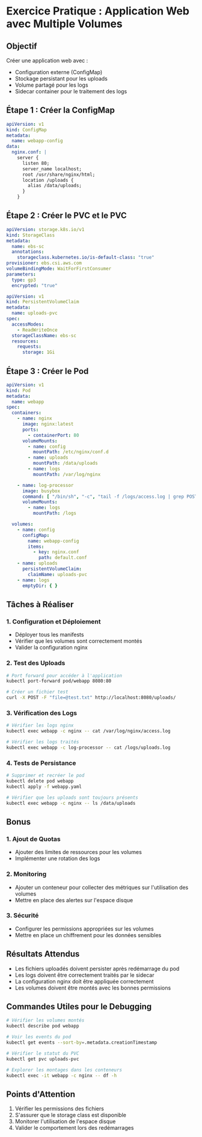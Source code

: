 # Exercice Pratique : Application Web avec Multiple Volumes

## Objectif

Créer une application web avec :

- Configuration externe (ConfigMap)
- Stockage persistant pour les uploads
- Volume partagé pour les logs
- Sidecar container pour le traitement des logs

## Étape 1 : Créer la ConfigMap

```yaml
apiVersion: v1
kind: ConfigMap
metadata:
  name: webapp-config
data:
  nginx.conf: |
    server {
      listen 80;
      server_name localhost;
      root /usr/share/nginx/html;
      location /uploads {
        alias /data/uploads;
      }
    }
```

## Étape 2 : Créer le PVC et le PVC

```yaml
apiVersion: storage.k8s.io/v1
kind: StorageClass
metadata:
  name: ebs-sc
  annotations:
    storageclass.kubernetes.io/is-default-class: "true"
provisioner: ebs.csi.aws.com
volumeBindingMode: WaitForFirstConsumer
parameters:
  type: gp3
  encrypted: "true"
```

```yaml
apiVersion: v1
kind: PersistentVolumeClaim
metadata:
  name: uploads-pvc
spec:
  accessModes:
    - ReadWriteOnce
  storageClassName: ebs-sc
  resources:
    requests:
      storage: 1Gi
```

## Étape 3 : Créer le Pod

```yaml
apiVersion: v1
kind: Pod
metadata:
  name: webapp
spec:
  containers:
    - name: nginx
      image: nginx:latest
      ports:
        - containerPort: 80
      volumeMounts:
        - name: config
          mountPath: /etc/nginx/conf.d
        - name: uploads
          mountPath: /data/uploads
        - name: logs
          mountPath: /var/log/nginx

    - name: log-processor
      image: busybox
      command: [ "/bin/sh", "-c", "tail -f /logs/access.log | grep POST >> /logs/uploads.log" ]
      volumeMounts:
        - name: logs
          mountPath: /logs

  volumes:
    - name: config
      configMap:
        name: webapp-config
        items:
          - key: nginx.conf
            path: default.conf
    - name: uploads
      persistentVolumeClaim:
        claimName: uploads-pvc
    - name: logs
      emptyDir: { }
```

## Tâches à Réaliser

### 1. Configuration et Déploiement

- Déployer tous les manifests
- Vérifier que les volumes sont correctement montés
- Valider la configuration nginx

### 2. Test des Uploads

```bash
# Port forward pour accéder à l'application
kubectl port-forward pod/webapp 8080:80

# Créer un fichier test
curl -X POST -F "file=@test.txt" http://localhost:8080/uploads/
```

### 3. Vérification des Logs

```bash
# Vérifier les logs nginx
kubectl exec webapp -c nginx -- cat /var/log/nginx/access.log

# Vérifier les logs traités
kubectl exec webapp -c log-processor -- cat /logs/uploads.log
```

### 4. Tests de Persistance

```bash
# Supprimer et recréer le pod
kubectl delete pod webapp
kubectl apply -f webapp.yaml

# Vérifier que les uploads sont toujours présents
kubectl exec webapp -c nginx -- ls /data/uploads
```

## Bonus

### 1. Ajout de Quotas

- Ajouter des limites de ressources pour les volumes
- Implémenter une rotation des logs

### 2. Monitoring

- Ajouter un conteneur pour collecter des métriques sur l'utilisation des volumes
- Mettre en place des alertes sur l'espace disque

### 3. Sécurité

- Configurer les permissions appropriées sur les volumes
- Mettre en place un chiffrement pour les données sensibles

## Résultats Attendus

- Les fichiers uploadés doivent persister après redémarrage du pod
- Les logs doivent être correctement traités par le sidecar
- La configuration nginx doit être appliquée correctement
- Les volumes doivent être montés avec les bonnes permissions

## Commandes Utiles pour le Debugging

```bash
# Vérifier les volumes montés
kubectl describe pod webapp

# Voir les events du pod
kubectl get events --sort-by=.metadata.creationTimestamp

# Vérifier le statut du PVC
kubectl get pvc uploads-pvc

# Explorer les montages dans les conteneurs
kubectl exec -it webapp -c nginx -- df -h
```

## Points d'Attention

1. Vérifier les permissions des fichiers
2. S'assurer que le storage class est disponible
3. Monitorer l'utilisation de l'espace disque
4. Valider le comportement lors des redémarrages